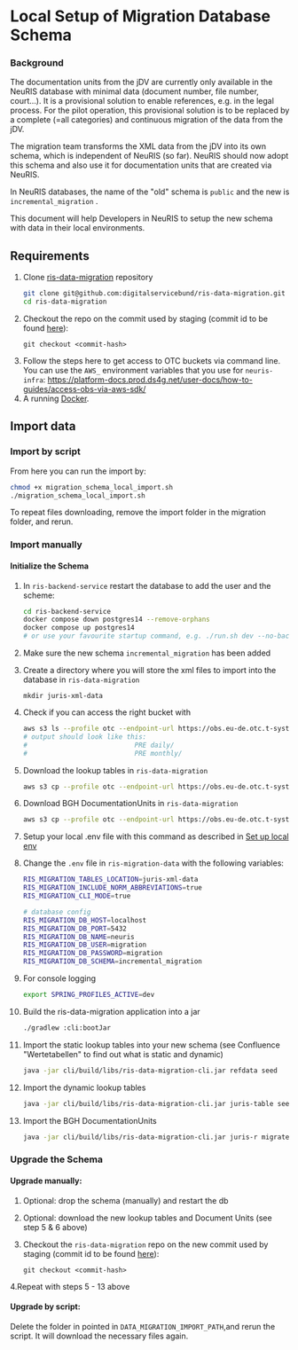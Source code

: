 # Local Setup of Migration Database Schema

### Background

The documentation units from the jDV are currently only available in the NeuRIS database with
minimal data (document number, file number, court...). It is a provisional solution to enable
references, e.g. in the legal process. For the pilot operation, this provisional solution is to be
replaced by a complete (=all categories) and continuous migration of the data from the jDV.

The migration team transforms the XML data from the jDV into its own schema, which is independent of
NeuRIS (so far). NeuRIS should now adopt this schema and also use it for documentation units that
are created via NeuRIS.

In NeuRIS databases, the name of the "old" schema is `public` and the new
is `incremental_migration` .

This document will help Developers in NeuRIS to setup the new schema with data in their local
environments.

## Requirements

1. Clone [ris-data-migration](https://github.com/digitalservicebund/ris-data-migration) repository
   ```bash
   git clone git@github.com:digitalservicebund/ris-data-migration.git
   cd ris-data-migration
   ```
2. Checkout the repo on the commit used by staging (commit id to be
   found [here](https://github.com/digitalservicebund/neuris-migration-infra/blob/8417382cd24c6ec19315c2ffda2f6abe4066caf0/manifests/overlays/staging/kustomization.yaml#L26)):
   ```
   git checkout <commit-hash>
   ```
3. Follow the steps here to get access to OTC buckets via command line. You can use the `AWS_`
   environment variables that you use
   for `neuris-infra`: https://platform-docs.prod.ds4g.net/user-docs/how-to-guides/access-obs-via-aws-sdk/
4. A running [Docker](https://www.docker.com/).

## Import data

### Import by script

From here you can run the import by:

```bash
chmod +x migration_schema_local_import.sh
./migration_schema_local_import.sh
```

To repeat files downloading, remove the import folder in the migration folder, and rerun.

### Import manually

#### Initialize the Schema

1. In `ris-backend-service` restart the database to add the user and the scheme:
   ``` bash
   cd ris-backend-service
   docker compose down postgres14 --remove-orphans
   docker compose up postgres14
   # or use your favourite startup command, e.g. ./run.sh dev --no-backend
   ```

2. Make sure the new schema `incremental_migration` has been added

3. Create a directory where you will store the xml files to import into the database
   in `ris-data-migration`

   ```
   mkdir juris-xml-data
   ```

4. Check if you can access the right bucket with
   ```bash
   aws s3 ls --profile otc --endpoint-url https://obs.eu-de.otc.t-systems.com s3://neuris-migration-juris-data
   # output should look like this:
   #                           PRE daily/
   #                           PRE monthly/
   ```

5. Download the lookup tables in `ris-data-migration`

   ```bash
   aws s3 cp --profile otc --endpoint-url https://obs.eu-de.otc.t-systems.com --recursive s3://neuris-migration-juris-data/monthly/2023/09/Tabellen ./juris-xml-data/Tabellen
   ```

6. Download BGH DocumentationUnits in `ris-data-migration`

   ```bash
   aws s3 cp --profile otc --endpoint-url https://obs.eu-de.otc.t-systems.com --recursive s3://neuris-migration-juris-data/monthly/2023/09/BGH-juris/RSP/ ./juris-xml-data/BGH-juris/RSP/2022/
   ```
7. Setup your local .env file with this command as described
   in [Set up local env](https://github.com/digitalservicebund/ris-data-migration#set-up-local-env)

8. Change the `.env` file in `ris-migration-data` with the following variables:
    ```bash
    RIS_MIGRATION_TABLES_LOCATION=juris-xml-data
    RIS_MIGRATION_INCLUDE_NORM_ABBREVIATIONS=true
    RIS_MIGRATION_CLI_MODE=true

    # database config
    RIS_MIGRATION_DB_HOST=localhost
    RIS_MIGRATION_DB_PORT=5432
    RIS_MIGRATION_DB_NAME=neuris
    RIS_MIGRATION_DB_USER=migration
    RIS_MIGRATION_DB_PASSWORD=migration
    RIS_MIGRATION_DB_SCHEMA=incremental_migration
    ```

9. For console logging
   ```bash
   export SPRING_PROFILES_ACTIVE=dev
   ```

10. Build the ris-data-migration application into a jar

    ```bash
    ./gradlew :cli:bootJar
    ```

11. Import the static lookup tables into your new schema (see Confluence "Wertetabellen" to find out
    what is static and dynamic)
    ```bash
    java -jar cli/build/libs/ris-data-migration-cli.jar refdata seed
    ```

12. Import the dynamic lookup tables

    ```bash
    java -jar cli/build/libs/ris-data-migration-cli.jar juris-table seed
    ```

13. Import the BGH DocumentationUnits

    ```bash
    java -jar cli/build/libs/ris-data-migration-cli.jar juris-r migrate -p juris-xml-data/
    ```

### Upgrade the Schema

#### Upgrade manually:

1. Optional: drop the schema (manually) and restart the db

2. Optional: download the new lookup tables and Document Units (see step 5 & 6 above)

3. Checkout the `ris-data-migration` repo on the new commit used by staging (commit id to be
   found [here](https://github.com/digitalservicebund/neuris-migration-infra/blob/main/manifests/overlays/staging/kustomization.yaml#L30)):

   ```
   git checkout <commit-hash>
   ```

4.Repeat with steps 5 - 13 above

#### Upgrade by script:

Delete the folder in pointed in `DATA_MIGRATION_IMPORT_PATH`,and rerun the script. It will
download the necessary files again.

